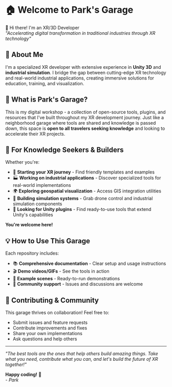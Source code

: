 # 🏠 Welcome to Park's Garage

👋 Hi there! I'm an XR/3D Developer  
*"Accelerating digital transformation in traditional industries through XR technology"*

## 🚀 About Me
I'm a specialized XR developer with extensive experience in **Unity 3D** and **industrial simulation**. I bridge the gap between cutting-edge XR technology and real-world industrial applications, creating immersive solutions for education, training, and visualization.

## 🔧 What is Park's Garage?
This is my digital workshop - a collection of open-source tools, plugins, and resources that I've built throughout my XR development journey. Just like a neighborhood garage where tools are shared and knowledge is passed down, this space is **open to all travelers seeking knowledge** and looking to accelerate their XR projects.

## 🎯 For Knowledge Seekers & Builders
Whether you're:
- 🔰 **Starting your XR journey** - Find friendly templates and examples
- 🏭 **Working on industrial applications** - Discover specialized tools for real-world implementations  
- 🌍 **Exploring geospatial visualization** - Access GIS integration utilities
- 🚁 **Building simulation systems** - Grab drone control and industrial simulation components
- 🔧 **Looking for Unity plugins** - Find ready-to-use tools that extend Unity's capabilities

**You're welcome here!**

## 💡 How to Use This Garage
Each repository includes:
- 📚 **Comprehensive documentation** - Clear setup and usage instructions
- 🎬 **Demo videos/GIFs** - See the tools in action
- 🧪 **Example scenes** - Ready-to-run demonstrations
- 🤝 **Community support** - Issues and discussions are welcome

## 🤝 Contributing & Community
This garage thrives on collaboration! Feel free to:
- Submit issues and feature requests
- Contribute improvements and fixes
- Share your own implementations
- Ask questions and help others

---

*"The best tools are the ones that help others build amazing things. Take what you need, contribute what you can, and let's build the future of XR together!"*

**Happy coding!** 🚀  
*- Park*

